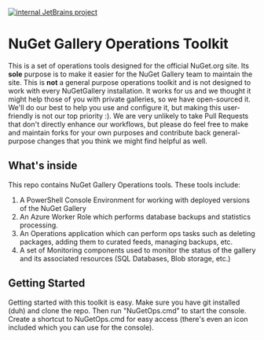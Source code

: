 [![internal JetBrains project](http://jb.gg/badges/internal-flat-square.svg)](https://confluence.jetbrains.com/display/ALL/JetBrains+on+GitHub)

# NuGet Gallery Operations Toolkit

This is a set of operations tools designed for the official NuGet.org site. Its **sole** purpose is to make it easier for the NuGet Gallery team to maintain the site. This is **not** a general purpose operations toolkit and is not designed to work with every NuGetGallery installation. It works for us and we thought it might help those of you with private galleries, so we have open-sourced it. We'll do our best to help you use and configure it, but making this user-friendly is not our top priority :). We are very unlikely to take Pull Requests that don't directly enhance our workflows, but please do feel free to make and maintain forks for your own purposes and contribute back general-purpose changes that you think we might find helpful as well.

## What's inside
This repo contains NuGet Gallery Operations tools. These tools include:

1. A PowerShell Console Environment for working with deployed versions of the NuGet Gallery
2. An Azure Worker Role which performs database backups and statistics processing.
3. An Operations application which can perform ops tasks such as deleting packages, adding them to curated feeds, managing backups, etc.
4. A set of Monitoring components used to monitor the status of the gallery and its associated resources (SQL Databases, Blob storage, etc.)

## Getting Started
Getting started with this toolkit is easy. Make sure you have git installed (duh) and clone the repo. Then run "NuGetOps.cmd" to start the console. Create a shortcut to NuGetOps.cmd for easy access (there's even an icon included which you can use for the console).
